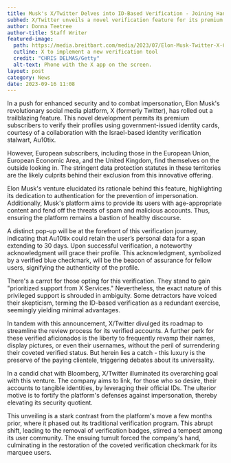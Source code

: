 ```yaml
---
title: Musk's X/Twitter Delves into ID-Based Verification - Joining Hands with Israeli Tech Firm
subhed: X/Twitter unveils a novel verification feature for its premium users, relying on government-issued IDs.
author: Donna Teetree
author-title: Staff Writer
featured-image: 
  path: https://media.breitbart.com/media/2023/07/Elon-Musk-Twitter-X-640x480.jpg
  cutline: X to implement a new verification tool
  credit: "CHRIS DELMAS/Getty"
  alt-text: Phone with the X app on the screen.
layout: post
category: News
date: 2023-09-16 11:08
---
```


In a push for enhanced security and to combat impersonation, Elon Musk's revolutionary social media platform, X (formerly Twitter), has rolled out a trailblazing feature. This novel development permits its premium subscribers to verify their profiles using government-issued identity cards, courtesy of a collaboration with the Israel-based identity verification stalwart, Au10tix.

However, European subscribers, including those in the European Union, European Economic Area, and the United Kingdom, find themselves on the outside looking in. The stringent data protection statutes in these territories are the likely culprits behind their exclusion from this innovative offering.

Elon Musk's venture elucidated its rationale behind this feature, highlighting its dedication to authentication for the prevention of impersonation. Additionally, Musk's platform aims to provide its users with age-appropriate content and fend off the threats of spam and malicious accounts. Thus, ensuring the platform remains a bastion of healthy discourse.

A distinct pop-up will be at the forefront of this verification journey, indicating that Au10tix could retain the user’s personal data for a span extending to 30 days. Upon successful verification, a noteworthy acknowledgment will grace their profile. This acknowledgment, symbolized by a verified blue checkmark, will be the beacon of assurance for fellow users, signifying the authenticity of the profile.

There's a carrot for those opting for this verification. They stand to gain "prioritized support from X Services." Nevertheless, the exact nature of this privileged support is shrouded in ambiguity. Some detractors have voiced their skepticism, terming the ID-based verification as a redundant exercise, seemingly yielding minimal advantages.

In tandem with this announcement, X/Twitter divulged its roadmap to streamline the review process for its verified accounts. A further perk for these verified aficionados is the liberty to frequently revamp their names, display pictures, or even their usernames, without the peril of surrendering their coveted verified status. But herein lies a catch - this luxury is the preserve of the paying clientele, triggering debates about its universality.

In a candid chat with Bloomberg, X/Twitter illuminated its overarching goal with this venture. The company aims to link, for those who so desire, their accounts to tangible identities, by leveraging their official IDs. The ulterior motive is to fortify the platform's defenses against impersonation, thereby elevating its security quotient.

This unveiling is a stark contrast from the platform's move a few months prior, where it phased out its traditional verification program. This abrupt shift, leading to the removal of verification badges, stirred a tempest among its user community. The ensuing tumult forced the company's hand, culminating in the restoration of the coveted verification checkmark for its marquee users.
